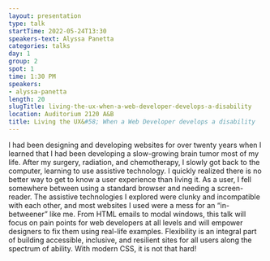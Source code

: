```yaml
---
layout: presentation
type: talk 
startTime: 2022-05-24T13:30
speakers-text: Alyssa Panetta
categories: talks
day: 1
group: 2
spot: 1
time: 1:30 PM
speakers:
- alyssa-panetta
length: 20
slugTitle: living-the-ux-when-a-web-developer-develops-a-disability
location: Auditorium 2120 A&B
title: Living the UX&#58; When a Web Developer develops a disability
---
```

I had been designing and developing websites for over twenty years when I learned that I had been developing a slow-growing brain tumor most of my life. After my surgery, radiation, and chemotherapy, I slowly got back to the computer, learning to use assistive technology. I quickly realized there is no better way to get to know a user experience than living it. As a user, I fell somewhere between using a standard browser and needing a screen-reader. The assistive technologies I explored were clunky and incompatible with each other, and most websites I used were a mess for an “in-betweener” like me. From HTML emails to modal windows, this talk will focus on pain points for web developers at all levels and will empower designers to fix them using real-life examples. Flexibility is an integral part of building accessible, inclusive, and resilient sites for all users along the spectrum of ability. With modern CSS, it is not that hard! 